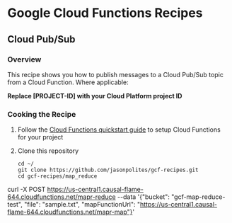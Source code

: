 # Google Cloud Functions Recipes
## Cloud Pub/Sub

### Overview
This recipe shows you how to publish messages to a Cloud Pub/Sub topic from a Cloud Function.  Where applicable:

**Replace [PROJECT-ID] with your Cloud Platform project ID**

### Cooking the Recipe
1.	Follow the [Cloud Functions quickstart guide](https://cloud.google.com/functions/docs) to setup Cloud Functions for your project

2.	Clone this repository

		cd ~/
		git clone https://github.com/jasonpolites/gcf-recipes.git
		cd gcf-recipes/map_reduce


curl -X POST https://us-central1.causal-flame-644.cloudfunctions.net/mapr-reduce --data '{"bucket": "gcf-map-reduce-test", "file": "sample.txt", "mapFunctionUrl": "https://us-central1.causal-flame-644.cloudfunctions.net/mapr-map"}'
